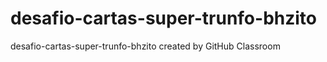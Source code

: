 # desafio-cartas-super-trunfo-bhzito
desafio-cartas-super-trunfo-bhzito created by GitHub Classroom
